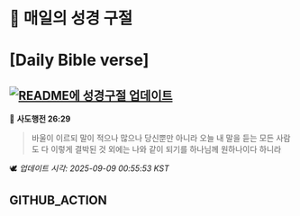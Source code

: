 # 🙏 매일의 성경 구절
# [Daily Bible verse]
## [![README에 성경구절 업데이트](https://github.com/DONGSUKA/first_test/actions/workflows/update-readme-bible.yml/badge.svg)](https://github.com/DONGSUKA/first_test/actions/workflows/update-readme-bible.yml)
<!-- START_BIBLE_VERSE -->
📖 **사도행전 26:29**
> 바울이 이르되 말이 적으나 많으나 당신뿐만 아니라 오늘 내 말을 듣는 모든 사람도 다 이렇게 결박된 것 외에는 나와 같이 되기를 하나님께 원하나이다 하니라

🕊️ _업데이트 시각: 2025-09-09 00:55:53 KST_
  <!-- END_BIBLE_VERSE -->
## GITHUB_ACTION
